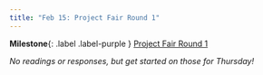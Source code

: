 ```yaml
---
title: "Feb 15: Project Fair Round 1"
---
```


**Milestone**{: .label .label-purple } [Project Fair Round 1](https://canvas.uw.edu/courses/1696045/assignments/8798316)

*No readings or responses, but get started on those for Thursday!*

